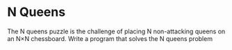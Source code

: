 #  N Queens

The N queens puzzle is the challenge of placing N non-attacking queens on an N×N chessboard. Write a program that solves the N queens problem
